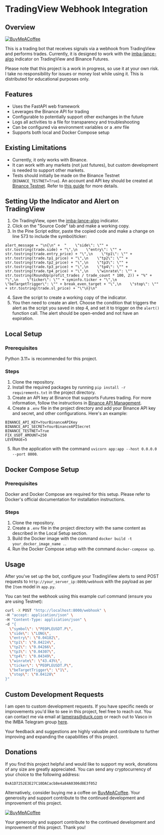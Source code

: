 
# TradingView Webhook Integration

## Overview

[![BuyMeACoffee](https://cdn.buymeacoffee.com/buttons/v2/default-yellow.png)](https://www.buymeacoffee.com/vascolameiras)

This is a trading bot that receives signals via a webhook from TradingView and performs trades. Currently, it is designed to work with the [imba-lance-algo](https://www.tradingview.com/script/xW8hYdbL-imba-lance-algo/) indicator on TradingView and Binance Futures.

Please note that this project is a work in progress, so use it at your own risk. I take no responsibility for issues or money lost while using it. This is distributed for educational purposes only.

## Features

- Uses the FastAPI web framework
- Leverages the Binance API for trading
- Configurable to potentially support other exchanges in the future
- Logs all activities to a file for transparency and troubleshooting
- Can be configured via environment variables or a .env file
- Supports both local and Docker Compose setup

## Existing Limitations

- Currently, it only works with Binance.
- It can work with any markets (not just futures), but custom development is needed to support other markets.
- Tests should initially be made on the Binance Testnet (`BINANCE_TESTNET=True`). An account and API key should be created at [Binance Testnet](https://testnet.binancefuture.com/en/futures/). Refer to [this guide](https://www.binance.com/en/support/faq/how-to-test-my-functions-on-binance-testnet-ab78f9a1b8824cf0a106b4229c76496d) for more details.

## Setting Up the Indicator and Alert on TradingView

1. On TradingView, open the [imba-lance-algo](https://www.tradingview.com/script/xW8hYdbL-imba-lance-algo/) indicator.
2. Click on the "Source Code" tab and make a working copy.
3. In the Pine Script editor, paste the copied code and make a change on line 573 to include the symbol/ticker:

```pinescript
alert_message = "\n{\n" +  "    \"side\": \"" + str.tostring(trade.side) + "\",\n    \"entry\": \"" + str.tostring(trade.entry_price) + "\",\n    \"tp1\": \"" + str.tostring(trade.tp1_price) + "\",\n    \"tp2\": \"" + str.tostring(trade.tp2_price) + "\",\n    \"tp3\": \"" + str.tostring(trade.tp3_price) + "\",\n    \"tp4\": \"" + str.tostring(trade.tp4_price) + "\",\n    \"winrate\": \"" + str.tostring(RoundUp(profit_trades / trade_count * 100, 2)) + "%" + "\",\n    \"ticker\": \"" + syminfo.ticker + "\",\n    \"beTargetTrigger\": \"" + break_even_target + "\",\n    \"stop\": \"" + str.tostring(trade.sl_price) + "\"\n}\n"
```

4. Save the script to create a working copy of the indicator.
5. You then need to create an alert. Choose the condition that triggers the alert as the script you saved in step 4, and set it to trigger on the `alert()` function call. The alert should be open-ended and not have an expiration.

## Local Setup

### Prerequisites

Python 3.11+ is recommended for this project.

### Steps

1. Clone the repository.
2. Install the required packages by running `pip install -r requirements.txt` in the project directory.
3. Create an API key at Binance that supports Futures trading. For more information, follow the instructions in [Binance API Management](https://www.binance.com/en/my/settings/api-management).
4. Create a `.env` file in the project directory and add your Binance API key and secret, and other configurations. Here's an example:

```env
BINANCE_API_KEY=YourBinanceAPIKey
BINANCE_API_SECRET=YourBinanceAPISecret
BINANCE_TESTNET=True
FIX_USDT_AMOUNT=250
LEVERAGE=5
```

5. Run the application with the command `uvicorn app:app --host 0.0.0.0 --port 8000`.

## Docker Compose Setup

### Prerequisites

Docker and Docker Compose are required for this setup. Please refer to Docker's official documentation for installation instructions.

### Steps

1. Clone the repository.
2. Create a `.env` file in the project directory with the same content as described in the Local Setup section.
3. Build the Docker image with the command `docker build -t your_docker_image_name .`.
4. Run the Docker Compose setup with the command `docker-compose up`.

## Usage

After you've set up the bot, configure your TradingView alerts to send POST requests to `http://your_server_ip:8000/webhook` with the payload as per the `Item` model in `app.py`.

You can test the webhook using this example curl command (ensure you are using Testnet):

```bash
curl -X POST "http://localhost:8000/webhook" \
-H "accept: application/json" \
-H "Content-Type: application/json" \
-d "{
  \"symbol\": \"PEOPLEUSDT.P\",
  \"side\": \"LONG\",
  \"entry\": \"0.04182\",
  \"tp1\": \"0.04224\",
  \"tp2\": \"0.04266\",
  \"tp3\": \"0.04307\",
  \"tp4\": \"0.04349\",
  \"winrate\": \"43.43%\",
  \"ticker\": \"PEOPLEUSDT.P\",
  \"beTargetTrigger\": \"1\",
  \"stop\": \"0.04128\"
}"
```

## Custom Development Requests

I am open to custom development requests. If you have specific needs or improvements you'd like to see in this project, feel free to reach out. You can contact me via email at lameiras@duck.com or reach out to Vasco in the IMBA Telegram group [here](https://t.me/imba_p_chat).

Your feedback and suggestions are highly valuable and contribute to further improving and expanding the capabilities of this project.


## Donations

If you find this project helpful and would like to support my work, donations of any size are greatly appreciated. You can send any cryptocurrency of your choice to the following address:

```
0xA1D7252E3E27C10DACacb8e4a84A0306d8E3f052
```

Alternatively, consider buying me a coffee on [BuyMeACoffee](https://www.buymeacoffee.com/vascolameiras). Your generosity and support contribute to the continued development and improvement of this project.

[![BuyMeACoffee](https://cdn.buymeacoffee.com/buttons/v2/default-yellow.png)](https://www.buymeacoffee.com/vascolameiras)

Your generosity and support contribute to the continued development and improvement of this project. Thank you!
